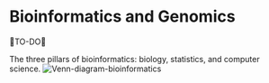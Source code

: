 # Bioinformatics and Genomics

🐘TO-DO🐘

The three pillars of bioinformatics: biology, statistics, and computer science.
![Venn-diagram-bioinformatics](https://raw.githubusercontent.com/adong77/bigbook/master/imageBed/Venn-diagram-bioinformatics.png)

